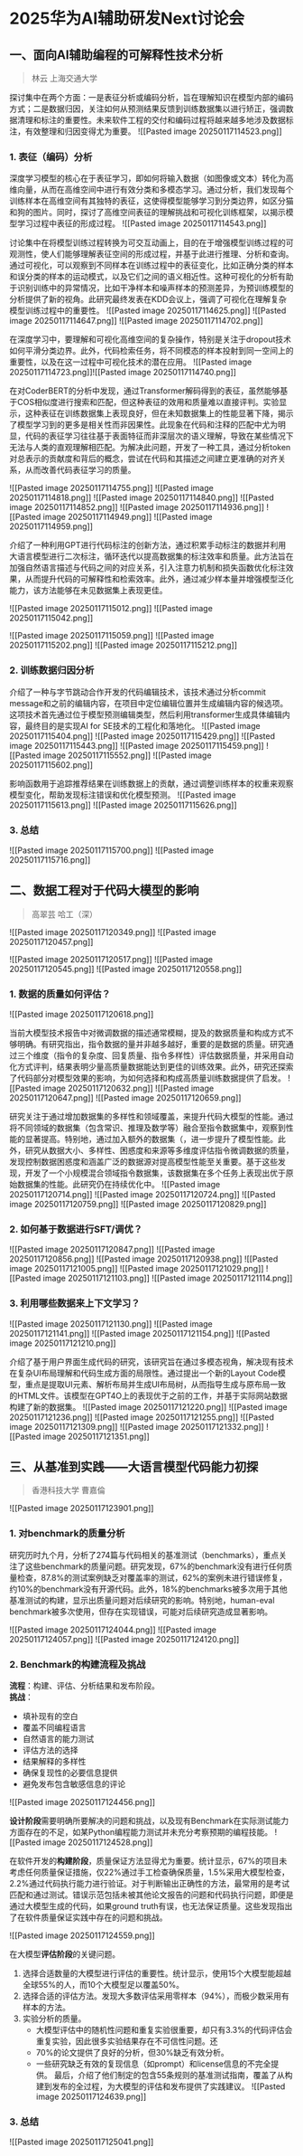 # 2025华为AI辅助研发Next讨论会

## 一、面向AI辅助编程的可解释性技术分析

> 林云 上海交通大学

探讨集中在两个方面：一是表征分析或编码分析，旨在理解知识在模型内部的编码方式；二是数据归因，关注如何从预测结果反馈到训练数据集以进行矫正，强调数据清理和标注的重要性。未来软件工程的交付和编码过程将越来越多地涉及数据标注，有效整理和归因变得尤为重要。
![[Pasted image 20250117114523.png]]

### 1. 表征（编码）分析

深度学习模型的核心在于表征学习，即如何将输入数据（如图像或文本）转化为高维向量，从而在高维空间中进行有效分类和多模态学习。通过分析，我们发现每个训练样本在高维空间有其独特的表征，这使得模型能够学习到分类边界，如区分猫和狗的图片。同时，探讨了高维空间表征的理解挑战和可视化训练框架，以揭示模型学习过程中表征的形成过程。
 ![[Pasted image 20250117114543.png]]


讨论集中在将模型训练过程转换为可交互动画上，目的在于增强模型训练过程的可观测性，使人们能够理解表征空间的形成过程，并基于此进行推理、分析和查询。通过可视化，可以观察到不同样本在训练过程中的表征变化，比如正确分类的样本和误分类的样本的运动模式，以及它们之间的语义相近性。这种可视化的分析有助于识别训练中的异常情况，比如干净样本和噪声样本的预测差异，为预训练模型的分析提供了新的视角。此研究最终发表在KDD会议上，强调了可视化在理解复杂模型训练过程中的重要性。
 ![[Pasted image 20250117114625.png]]
 ![[Pasted image 20250117114647.png]]
 ![[Pasted image 20250117114702.png]]


在深度学习中，要理解和可视化高维空间的复杂操作，特别是关注于dropout技术如何平滑分类边界。此外，代码检索任务，将不同模态的样本投射到同一空间上的重要性，以及在这一过程中可视化技术的潜在应用。
 ![[Pasted image 20250117114723.png]]![[Pasted image 20250117114740.png]]
 
 
 
在对CoderBERT的分析中发现，通过Transformer解码得到的表征，虽然能够基于COS相似度进行搜索和匹配，但这种表征的效用和质量难以直接评判。实验显示，这种表征在训练数据集上表现良好，但在未知数据集上的性能显著下降，揭示了模型学习到的更多是相关性而非因果性。此现象在代码和注释的匹配中尤为明显，代码的表征学习往往基于表面特征而非深层次的语义理解，导致在某些情况下无法与人类的直观理解相匹配。为解决此问题，开发了一种工具，通过分析token对总表示的贡献度和背后的概念，尝试在代码和其描述之间建立更准确的对齐关系，从而改善代码表征学习的质量。
 
 ![[Pasted image 20250117114755.png]]
 ![[Pasted image 20250117114818.png]]
 ![[Pasted image 20250117114840.png]]
 ![[Pasted image 20250117114852.png]]
 ![[Pasted image 20250117114936.png]]
 ![[Pasted image 20250117114949.png]]
![[Pasted image 20250117114959.png]]



介绍了一种利用GPT进行代码标注的创新方法，通过积累手动标注的数据并利用大语言模型进行二次标注，循环迭代以提高数据集的标注效率和质量。此方法旨在加强自然语言描述与代码之间的对应关系，引入注意力机制和损失函数优化标注效果，从而提升代码的可解释性和检索效率。此外，通过减少样本量并增强模型泛化能力，该方法能够在未见数据集上表现更佳。

![[Pasted image 20250117115012.png]]
![[Pasted image 20250117115042.png]]

![[Pasted image 20250117115059.png]]
![[Pasted image 20250117115202.png]]
![[Pasted image 20250117115212.png]]
### 2. 训练数据归因分析

介绍了一种与字节跳动合作开发的代码编辑技术，该技术通过分析commit message和之前的编辑内容，在项目中定位编辑位置并生成编辑内容的候选项。这项技术首先通过位于模型预测编辑类型，然后利用transformer生成具体编辑内容，最终目的是实现AI for SE技术的工程化和落地化。
![[Pasted image 20250117115404.png]]
![[Pasted image 20250117115429.png]]
![[Pasted image 20250117115443.png]]
![[Pasted image 20250117115459.png]]
![[Pasted image 20250117115552.png]]
![[Pasted image 20250117115602.png]]


影响函数用于追踪推荐结果在训练数据上的贡献，通过调整训练样本的权重来观察模型变化，帮助发现标注错误和优化模型预测。
![[Pasted image 20250117115613.png]]
![[Pasted image 20250117115626.png]]

### 3. 总结


![[Pasted image 20250117115700.png]]
![[Pasted image 20250117115716.png]]

## 二、数据工程对于代码大模型的影响
> 高翠芸 哈工（深）

![[Pasted image 20250117120349.png]]
![[Pasted image 20250117120457.png]]

![[Pasted image 20250117120517.png]]
![[Pasted image 20250117120545.png]]
![[Pasted image 20250117120558.png]]

### 1. 数据的质量如何评估？

![[Pasted image 20250117120618.png]]



当前大模型技术报告中对微调数据的描述通常模糊，提及的数据质量和构成方式不够明确。有研究指出，指令数据的量并非越多越好，重要的是数据的质量。研究通过三个维度（指令的复杂度、回复质量、指令多样性）评估数据质量，并采用自动化方式评判，结果表明少量高质量数据能达到更佳的训练效果。此外，研究还探索了代码部分对模型效果的影响，为如何选择和构成高质量训练数据提供了启发。
![[Pasted image 20250117120632.png]]
![[Pasted image 20250117120647.png]]
![[Pasted image 20250117120659.png]]



研究关注于通过增加数据集的多样性和领域覆盖，来提升代码大模型的性能。通过将不同领域的数据集（包含常识、推理及数学等）融合至指令数据集中，观察到性能的显著提高。特别地，通过加入额外的数据集（，进一步提升了模型性能。此外，研究从数据大小、多样性、困惑度和来源等多维度评估指令微调数据的质量，发现控制数据困惑度和涵盖广泛的数据源对提高模型性能至关重要。基于这些发现，开发了一个小规模混合领域指令数据集，该数据集在多个任务上表现出优于原始数据集的性能。此研究仍在持续优化中。
![[Pasted image 20250117120714.png]]
![[Pasted image 20250117120724.png]]
![[Pasted image 20250117120759.png]]
![[Pasted image 20250117120829.png]]


### 2. 如何基于数据进行SFT/调优？
![[Pasted image 20250117120847.png]]
![[Pasted image 20250117120856.png]]
![[Pasted image 20250117120938.png]]
![[Pasted image 20250117121005.png]]
![[Pasted image 20250117121029.png]]
![[Pasted image 20250117121103.png]]
![[Pasted image 20250117121114.png]]


### 3. 利用哪些数据来上下文学习？
![[Pasted image 20250117121130.png]]
![[Pasted image 20250117121141.png]]
![[Pasted image 20250117121154.png]]
![[Pasted image 20250117121210.png]]


介绍了基于用户界面生成代码的研究，该研究旨在通过多模态视角，解决现有技术在复杂UI布局理解和代码生成方面的局限性。通过提出一个新的Layout Code模型，重点是提取UI元素、解析布局并生成UI布局树，从而指导生成与原布局一致的HTML文件。该模型在GPT4O上的表现优于之前的工作，并基于实际网站数据构建了新的数据集。
![[Pasted image 20250117121220.png]]
![[Pasted image 20250117121236.png]]
![[Pasted image 20250117121255.png]]
![[Pasted image 20250117121309.png]]
![[Pasted image 20250117121332.png]]
![[Pasted image 20250117121351.png]]


## 三、从基准到实践——大语言模型代码能力初探
> 香港科技大学  曹嘉倫

![[Pasted image 20250117123901.png]]
### 1. 对benchmark的质量分析
研究历时九个月，分析了274篇与代码相关的基准测试（benchmarks），重点关注了这些benchmark的质量问题。研究发现，67%的benchmark没有进行任何质量检查，87.8%的测试案例缺乏对覆盖率的测试，62%的案例未进行错误修复，约10%的benchmark没有开源代码。此外，18%的benchmarks被多次用于其他基准测试的构建，显示出质量问题对后续研究的影响。特别地，human-eval benchmark被多次使用，但存在实现错误，可能对后续研究造成显著影响。

![[Pasted image 20250117124044.png]]
![[Pasted image 20250117124057.png]]
![[Pasted image 20250117124120.png]]

### 2. Benchmark的构建流程及挑战
**流程**：构建、评估、分析结果和发布阶段。  
**挑战**：
- 填补现有的空白
- 覆盖不同编程语言
- 自然语言的能力测试
- 评估方法的选择
- 结果解释的多样性
- 确保复现性的必要信息提供
- 避免发布包含敏感信息的评论

![[Pasted image 20250117124456.png]]

**设计阶段**需要明确所要解决的问题和挑战，以及现有Benchmark在实际测试能力方面存在的不足，如某Python编程能力测试并未充分考察预期的编程技能。
![[Pasted image 20250117124528.png]]


在软件开发的**构建阶段**，质量保证方法显得尤为重要。统计显示，67%的项目未考虑任何质量保证措施，仅22%通过手工检查确保质量，1.5%采用大模型检查，2.2%通过代码执行能力进行验证。对于判断输出正确性的方法，最常用的是考试匹配和通过测试。错误示范包括未被其他论文报告的问题和代码执行问题，即便是通过大模型生成的代码，如果ground truth有误，也无法保证质量。这些发现指出了在软件质量保证实践中存在的问题和挑战。


![[Pasted image 20250117124559.png]]


在大模型**评估阶段**的关键问题。
1. 选择合适数量的大模型进行评估的重要性。统计显示，使用15个大模型能超越全球55%的人，而10个大模型足以覆盖50%。
2. 选择合适的评估方法。发现大多数评估采用零样本（94%），而极少数采用有样本的方法。
3. 实验分析的质量。
	- 大模型评估中的随机性问题和重复实验很重要，却只有3.3%的代码评估会重复实验，因此很多实验结果存在不可信性问题。还
	- 70%的论文提供了良好的分析，但30%缺乏有效分析。
	- 一些研究缺乏有效的复现信息（如prompt）和license信息的不完全提供。
最后，介绍了他们制定的包含55条规则的基准测试指南，覆盖了从构建到发布的全过程，为大模型的评估和发布提供了实践建议。
![[Pasted image 20250117124639.png]]

### 3. 总结
![[Pasted image 20250117125041.png]]